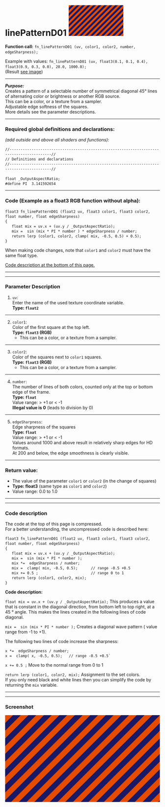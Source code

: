﻿# linePatternD01  [![](../images/linePatternD01-thumb.png)](../images/linePatternD01.png)

**Function call:** `fn_linePatternD01 (uv, color1, color2, number, edgeSharpness);`  

Example with values: `fn_linePatternD01 (uv, float3(0.1, 0.1, 0.4), float3(0.9, 0.3, 0.0), 20.0, 1000.0);`  
(Result [see image](../images/linePatternD01.png))
  
--- 
  
***Purpose:***  
Creates a pattern of a selectable number of symmetrical diagonal 45° lines  
of alternating color or brightness or another RGB source.     
This can be a color, or a texture from a sampler.  
Adjustable edge softness of the squares.   
More details see the parameter descriptions.  

---
    
### Required global definitions and declarations:
*(add outside and above all shaders and functions):*
```` Code
//-----------------------------------------------------------------------------------------//
// Definitions and declarations
//-----------------------------------------------------------------------------------------//

float _OutputAspectRatio;
#define PI  3.141592654
````
---

### Code (Example as a float3 RGB function without alpha):
```` Code
float3 fn_linePatternD01 (float2 uv, float3 color1, float3 color2, float number, float edgeSharpness)
{ 
   float mix = uv.x + (uv.y / _OutputAspectRatio);
   mix =  sin (mix * PI * number ) * edgeSharpness / number;
   return lerp (color1, color2, clamp( mix, -0.5, 0.5) + 0.5);
}
````   
When making code changes, note that `color1` and `color2` must have the same float type.

[Code description at the bottom of this page.](#code-description)


---
---

### Parameter Description  
  
   1. `uv`:  
     Enter the name of the used texture coordinate variable.  
     **Type: `float2`**  
      

---

  
   2. `color1`:  
     Color of the first square at the top left.  
     **Type: `float3` (RGB)**  
       - This can be a color, or a texture from a sampler.

  
---

   3. `color2`:  
     Color of the squares next to `color1` squares.  
     **Type: `float3` (RGB)**  
       - This can be a color, or a texture from a sampler.  

       
---

   4. `number`:  
     The number of lines of both colors, counted only at the top or bottom edge of the frame.    
     **Type: `float`**  
     Value range: > +1   or < -1  
     **Illegal value is 0** (leads to division by 0)  


---

   5. `edgeSharpness`:  
     Edge sharpness of the squares  
     **Type: `float`**  
     Value range: > +1   or < -1  
     Values around 1000 and above result in relatively sharp edges for HD formats.  
     At 200 and below, the edge smoothness is clearly visible.  


---

### Return value:
   - The value of the parameter `color1` or `color2` (in the change of squares)  
   - **Type: float3** (same type as `color1` and `color2`)    
   - Value range: 0.0 to 1.0  

 
---
---

### Code description  

The code at the top of this page is compressed.  
For a better understanding, the uncompressed code is described here:
```` Code
float3 fn_linePatternD01 (float2 uv, float3 color1, float3 color2, float number, float edgeSharpness)
{ 
   float mix = uv.x + (uv.y / _OutputAspectRatio);
   mix =  sin (mix * PI * number );
   mix *=  edgeSharpness / number;
   mix =  clamp( mix, -0.5, 0.5);      // range -0.5 +0.5
   mix += 0.5 ;                        // range 0 to 1
   return lerp (color1, color2, mix);
}
````
**Code description:**  
 
`float mix = uv.x + (uv.y / _OutputAspectRatio);` This produces a value that is constant in the diagonal direction, 
from bottom left to top right, at a 45 ° angle.
This makes the lines created in the following lines of code diagonal.  

`mix =  sin (mix * PI * number );` Creates a diagonal wave pattern ( value range from -1 to +1).

The following two lines of code increase the sharpness:
```` Code
x *=  edgeSharpness / number;
x =  clamp( x, -0.5, 0.5);   // range -0.5 +0.5`
````
` x += 0.5 ; ` Move to the normal range from 0 to 1  

`return lerp (color1, color2, mix);` Assignment to the set colors.  
If you only need black and white lines then you can simplify the code by returning the `mix` variable.  



---
---
### Screenshot  
![](../images/linePatternD01.png)
